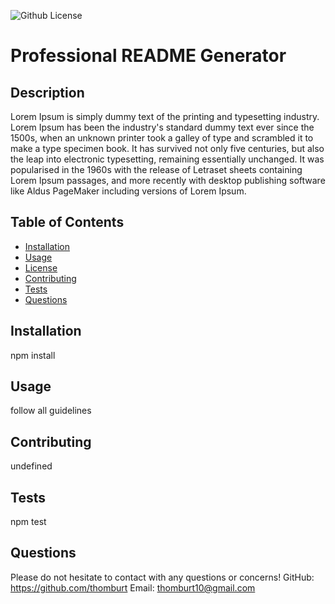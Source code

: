 

  ![Github License](http://img.shields.io/badge/license-MIT-blue.svg)


  # Professional README Generator

  ## Description
  Lorem Ipsum is simply dummy text of the printing and typesetting industry. Lorem Ipsum has been the industry's standard dummy text ever since the 1500s, when an unknown printer took a galley of type and scrambled it to make a type specimen book. It has survived not only five centuries, but also the leap into electronic typesetting, remaining essentially unchanged. It was popularised in the 1960s with the release of Letraset sheets containing Lorem Ipsum passages, and more recently with desktop publishing software like Aldus PageMaker including versions of Lorem Ipsum.

  ## Table of Contents
  - [Installation](#installation)
  - [Usage](#usage)
  - [License](#license)
  - [Contributing](#contributing)
  - [Tests](#tests)
  - [Questions](#questions)

  ## Installation
  npm install

  ## Usage
  follow all guidelines


  ## Contributing
  undefined

  ## Tests
  npm test

  ## Questions
  Please do not hesitate to contact with any questions or concerns!
  GitHub: https://github.com/thomburt
  Email: <thomburt10@gmail.com>
